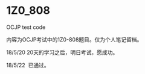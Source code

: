 # 1Z0_808
OCJP test code

内容为OCJP考试中的1Z0-808题目。仅为个人笔记留档。

18/5/20  20天的学习之后，明日考试，愿成功。

18/5/22  已通过。
